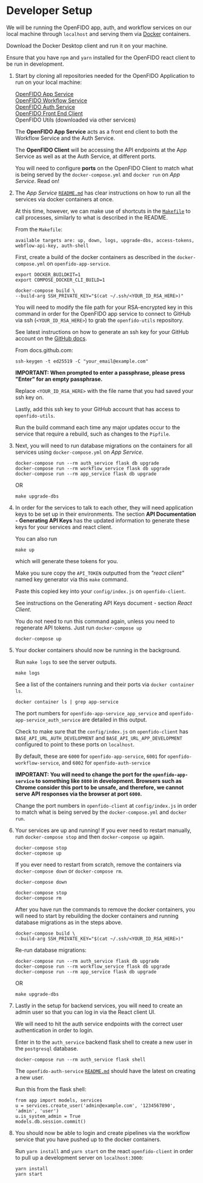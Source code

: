 # Developer Setup

We will be running the OpenFIDO app, auth, and workflow services on our local machine through `localhost` and serving them via [Docker](http://docker.com) containers.

Download the Docker Desktop client and run it on your machine.

Ensure that you have `npm` and `yarn` installed for the OpenFIDO react client to be run in development.

1.  Start by cloning all repositories needed for the OpenFIDO Application to run on your local machine:

    [OpenFIDO App Service](https://github.com/slacgismo/openfido-app-service) \
    [OpenFIDO Workflow Service](https://github.com/slacgismo/openfido-workflow-service) \
    [OpenFIDO Auth Service](https://github.com/slacgismo/openfido-auth-service) \
    [OpenFIDO Front End Client](https://github.com/slacgismo/openfido-client) \
    OpenFIDO Utils (downloaded via other services)

    The **OpenFIDO App Service** acts as a front end client to both the Workflow Service and the Auth Service.

    The **OpenFIDO Client** will be accessing the API endpoints at the App Service as well as at the Auth Service, at different ports.
   
    You will need to configure **ports** on the OpenFIDO Client to match what is being served by the `docker-compose.yml` and `docker run` on *App Service*. Read on!
   
1.  The *App Service* [`README.md`](https://github.com/slacgismo/openfido-app-service/blob/master/README.md) has clear instructions on how to run all the services via docker containers at once.

    At this time, however, we can make use of shortcuts in the [`Makefile`](https://github.com/slacgismo/openfido-app-service/blob/master/Makefile) to call processes, similarly to what is described in the README.

    From the `Makefile`:
    
    ```
    available targets are: up, down, logs, upgrade-dbs, access-tokens, webflow-api-key, auth-shell
    ````
    
    First, create a build of the docker containers as described in the `docker-compose.yml` on `openfido-app-service`.
    
    ```
    export DOCKER_BUILDKIT=1
    export COMPOSE_DOCKER_CLI_BUILD=1
    
    docker-compose build \
    --build-arg SSH_PRIVATE_KEY="$(cat ~/.ssh/<YOUR_ID_RSA_HERE>)"
    ```
    
    You will need to modify the file path for your RSA-encrypted key in this command in order for the OpenFIDO app service to connect to GitHub via ssh (`<YOUR_ID_RSA_HERE>`) to grab the `openfido-utils` repository.
    
    See latest instructions on how to generate an ssh key for your GitHub account on the [GitHub docs](docs.github.com).
    
    From docs.github.com:
    ```
    ssh-keygen -t ed25519 -C "your_email@example.com"
    ```
    
    **IMPORTANT: When prompted to enter a passphrase, please press "Enter" for an empty passphrase.**
    
    Replace `<YOUR_ID_RSA_HERE>` with the file name that you had saved your ssh key on.
    
    Lastly, add this ssh key to your GitHub account that has access to `openfido-utils`.
    
    Run the build command each time any major updates occur to the service that require a rebuild, such as changes to the `Pipfile`.
    
1.  Next, you will need to run database migrations on the containers for all services using `docker-compose.yml` on *App Service*.

    ```
    docker-compose run --rm auth_service flask db upgrade
    docker-compose run --rm workflow_service flask db upgrade 
    docker-compose run --rm app_service flask db upgrade
    ```
    
    OR
    
    ```
    make upgrade-dbs
    ```
   
1.  In order for the services to talk to each other, they will need application keys to be set up in their environments. The section **API Documentation - Generating API Keys** has the updated information to generate these keys for your services and react client.

    You can also run
   
    ```
    make up
    ```
   
    which will generate these tokens for you.
    
    Make you sure copy the `API_TOKEN` outputted from the *"react client"* named key generator via this `make` command.
    
    Paste this copied key into your `config/index.js` on `openfido-client`.
    
    See instructions on the Generating API Keys document - section *React Client*.
    
    You do not need to run this command again, unless you need to regenerate API tokens. Just run `docker-compose up`
    
    ```
    docker-compose up
    ``` 

1.  Your docker containers should now be running in the background.

    Run `make logs` to see the server outputs.
    
    ```
    make logs
    ```

    See a list of the containers running and their ports via `docker container ls`.
    
    ```
    docker container ls | grep app-service
    ```
    
    The port numbers for `openfido-app-service_app_service` and `openfido-app-service_auth_service` are detailed in this output.
    
    Check to make sure that the `config/index.js` on `openfido-client` has `BASE_API_URL_AUTH_DEVELOPMENT` and `BASE_API_URL_APP_DEVELOPMENT` configured to point to these ports on `localhost`.
    
    By default, these are `6000` for `openfido-app-service`, `6001` for `openfido-workflow-service`, and `6002` for `openfido-auth-service`
    
    **IMPORTANT: You will need to change the port for the `openfido-app-service` to something like `8080` in development. Browsers such as Chrome consider this port to be unsafe, and therefore, we cannot serve API responses via the browser at port `6000`.**
    
    Change the port numbers in `openfido-client` at `config/index.js` in order to match what is being served by the `docker-compose.yml` and `docker run`.

1.  Your services are up and running! If you ever need to restart manually, run `docker-compose stop` and then `docker-compose up` again.

    ```
    docker-compose stop
    docker-copmose up
    ```
    
    If you ever need to restart from scratch, remove the containers via `docker-compose down` or `docker-compose rm`.
    
    ```
    docker-compose down
    ```
    
    ```
    docker-compose stop
    docker-compose rm
    ```
    
    After you have run the commands to remove the docker containers, you will need to start by rebuilding the docker containers and running database migrations as in the steps above.
     
    ```
    docker-compose build \
    --build-arg SSH_PRIVATE_KEY="$(cat ~/.ssh/<YOUR_ID_RSA_HERE>)"
    ```
 
    Re-run database migrations:
    ```
    docker-compose run --rm auth_service flask db upgrade
    docker-compose run --rm workflow_service flask db upgrade 
    docker-compose run --rm app_service flask db upgrade
    ```
    
    OR
    
    ```
    make upgrade-dbs
    ```   

1.  Lastly in the setup for backend services, you will need to create an admin user so that you can log in via the React client UI.

    We will need to hit the auth service endpoints with the correct user authentication in order to login.
    
    Enter in to the `auth_service` backend flask shell to create a new user in the `postgresql` database.
    ```
    docker-compose run --rm auth_service flask shell
    ```

    The `openfido-auth-service` [`README.md`](https://github.com/slacgismo/openfido-auth-service/blob/master/README.md) should have the latest on creating a new user.
    
    Run this from the flask shell:
    
    ```
    from app import models, services
    u = services.create_user('admin@example.com', '1234567890', 'admin', 'user')
    u.is_system_admin = True
    models.db.session.commit()
    ```
    
1.  You should now be able to login and create pipelines via the workflow service that you have pushed up to the docker containers.

    Run `yarn install` and `yarn start` on the react `openfido-client` in order to pull up a development server on `localhost:3000`:
    
    ```
    yarn install
    yarn start
    ```
